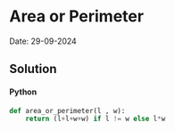 
# Area or Perimeter

Date: 29-09-2024

## Solution
#### Python
```python
def area_or_perimeter(l , w):
    return (l+l+w+w) if l != w else l*w
```
        